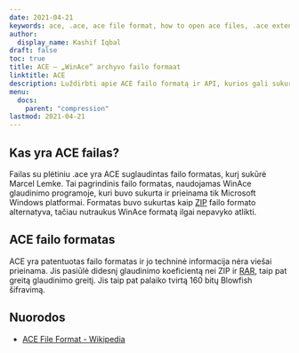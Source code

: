 ```yaml
---
date: 2021-04-21
keywords: ace, .ace, ace file format, how to open ace files, .ace extension, ace extension
author:
  display_name: Kashif Iqbal
draft: false
toc: true
title: ACE – „WinAce“ archyvo failo formaat
linktitle: ACE
description: Luždirbti apie ACE failo formatą ir API, kurios gali sukurti ir atidaryti ACE failąs.
menu:
  docs:
    parent: "compression"
lastmod: 2021-04-21
---
```


## Kas yra ACE failas?

Failas su plėtiniu .ace yra ACE suglaudintas failo formatas, kurį sukūrė Marcel Lemke. Tai pagrindinis failo formatas, naudojamas WinAce glaudinimo programoje, kuri buvo sukurta ir prieinama tik Microsoft Windows platformai. Formatas buvo sukurtas kaip [ZIP](/compression/zip/) failo formato alternatyva, tačiau nutraukus WinAce formatą ilgai nepavyko atlikti.

## ACE failo formatas

ACE yra patentuotas failo formatas ir jo techninė informacija nėra viešai prieinama. Jis pasiūlė didesnį glaudinimo koeficientą nei ZIP ir [RAR](/compression/rar/), taip pat greitą glaudinimo greitį. Jis taip pat palaiko tvirtą 160 bitų Blowfish šifravimą.

## Nuorodos

- [ACE File Format - Wikipedia](https://en.wikipedia.org/wiki/ACE_(compressed_file_format))


